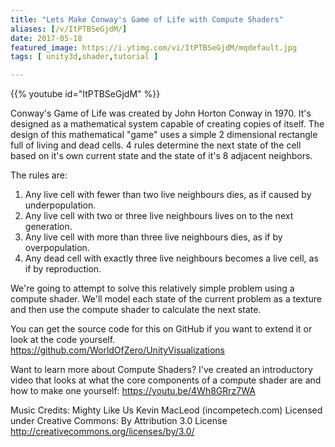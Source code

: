 ```yaml
---
title: "Lets Make Conway's Game of Life with Compute Shaders"
aliases: [/v/ItPTBSeGjdM/]
date: 2017-05-18
featured_image: https://i.ytimg.com/vi/ItPTBSeGjdM/mqdefault.jpg
tags: [ unity3d,shader,tutorial ]

---
```


{{% youtube id="ItPTBSeGjdM" %}}

Conway's Game of Life was created by John Horton Conway in 1970. It's designed as a mathematical system capable of creating copies of itself. The design of this mathematical "game" uses a simple 2 dimensional rectangle full of living and dead cells. 4 rules determine the next state of the cell based on it's own current state and the state of it's 8 adjacent neighbors.

The rules are:
1. Any live cell with fewer than two live neighbours dies, as if caused by underpopulation.
2. Any live cell with two or three live neighbours lives on to the next generation.
3. Any live cell with more than three live neighbours dies, as if by overpopulation.
4. Any dead cell with exactly three live neighbours becomes a live cell, as if by reproduction.

We're going to attempt to solve this relatively simple problem using a compute shader. We'll model each state of the current problem as a texture and then use the compute shader to calculate the next state.

You can get the source code for this on GitHub if you want to extend it or look at the code yourself. https://github.com/WorldOfZero/UnityVisualizations

Want to learn more about Compute Shaders? I've created an introductory video that looks at what the core components of a compute shader are and how to make one yourself: https://youtu.be/4Wh8GRrz7WA

Music Credits:
Mighty Like Us Kevin MacLeod (incompetech.com)
Licensed under Creative Commons: By Attribution 3.0 License
http://creativecommons.org/licenses/by/3.0/